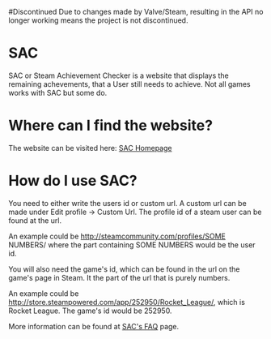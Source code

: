 #Discontinued
Due to changes made by Valve/Steam, resulting in the API no longer working means the project is not discontinued.

# SAC
SAC or Steam Achievement Checker is a website that displays the remaining achevements, that a User still needs to achieve. Not all games works with SAC but some do.

# Where can I find the website?

The website can be visited here: [SAC Homepage](http://www.sac.darkrune.dk/)

# How do I use SAC?

You need to either write the users id or custom url. A custom url can be made under Edit profile → Custom Url. The profile id of a steam user can be found at the url.

An example could be http://steamcommunity.com/profiles/SOME NUMBERS/ where the part containing SOME NUMBERS would be the user id.

You will also need the game's id, which can be found in the url on the game's page in Steam. It the part of the url that is purely numbers.

An example could be http://store.steampowered.com/app/252950/Rocket_League/, which is Rocket League. The game's id would be 252950.

More information can be found at [SAC's FAQ](http://www.sac.darkrune.dk/faq.php) page.
